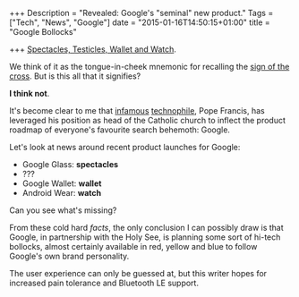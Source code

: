 +++
Description = "Revealed: Google's \"seminal\" new product."
Tags = ["Tech", "News", "Google"]
date = "2015-01-16T14:50:15+01:00"
title = "Google Bollocks"

+++
[Spectacles, Testicles, Wallet and Watch](https://www.youtube.com/watch?v=2ZTp1coqajQ#t=33s).

We think of it as the tongue-in-cheek mnemonic for recalling the [sign of the cross](http://en.wikipedia.org/wiki/Sign_of_the_Cross). But is this all that it signifies?

**I think not**.

It's become clear to me that [infamous](http://www.journalism.org/2014/03/06/media-coverage-of-pope-francis-first-year/) [technophile](http://www.washingtonpost.com/blogs/the-switch/wp/2014/01/23/the-pope-calls-the-internet-a-gift-from-god/), Pope Francis, has leveraged his position as head of the Catholic church to inflect the product roadmap of everyone's favourite search behemoth: Google.

Let's look at news around recent product launches for Google:

* Google Glass: **spectacles**
* ???
* Google Wallet: **wallet**
* Android Wear: **watch**

Can you see what's missing?

From these cold hard _facts_, the only conclusion I can possibly draw is that Google, in partnership with the Holy See, is planning some sort of hi-tech bollocks, almost certainly available in red, yellow and blue to follow Google's own brand personality.

The user experience can only be guessed at, but this writer hopes for increased pain tolerance and Bluetooth LE support.

